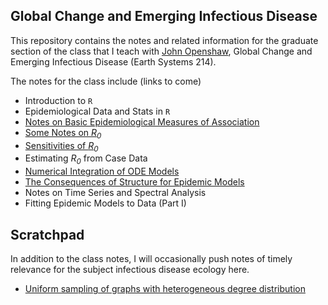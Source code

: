 ## Global Change and Emerging Infectious Disease

This repository contains the notes and related information for the graduate section of the class that I teach with [John Openshaw](https://profiles.stanford.edu/john-openshaw), Global Change and Emerging Infectious Disease (Earth Systems 214).

The notes for the class include (links to come)

- Introduction to `R`
- Epidemiological Data and Stats in `R`
- [Notes on Basic Epidemiological Measures of Association](odds.md)
- [Some Notes on *R*<sub>*0*</sub>](Jones-R0-notes2020.pdf)
- [Sensitivities of *R*<sub>*0*</sub>](sens.md)
- Estimating *R*<sub>*0*</sub> from Case Data
- [Numerical Integration of ODE Models](sir.md)
- [The Consequences of Structure for Epidemic Models](struct.md)
- Notes on Time Series and Spectral Analysis
- Fitting Epidemic Models to Data (Part I)


## Scratchpad

In addition to the class notes, I will occasionally push notes of timely relevance for the subject infectious disease ecology here.

- [Uniform sampling of graphs with heterogeneous degree distribution](netsample.md)
